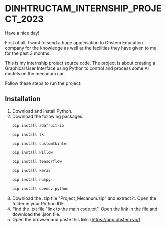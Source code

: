 # DINHTRUCTAM_INTERNSHIP_PROJECT_2023

Have a nice day!

First of all, I want to send a huge appreciation to Ohstem Education company for the knowledge as well as the facilities they have given to me for the past 3 months.

This is my internship project source code. The project is about creating a Graphical User Interface using Python to control and process some AI models on the mecanum car.

Follow these steps to run the project:

## Installation
1. Download and install Python.
2. Download the following packages:
   ```bash
   pip install adafruit-io
   ```
   ```bash
   pip install tk
   ```
   ```bash
   pip install customtkinter
   ```
   ```bash
   pip install Pillow
   ```
   ```bash
   pip install tensorflow
   ```
   ```bash
   pip install keras
   ```
   ```bash
   pip install numpy
   ```
   ```bash
   pip install opencv-python
   ```
3. Download the .zip file "Project_Mecanum.zip" and extract it. Open the folder in your Python IDE.
4. Find the .txt file "link to the main code.txt". Open the link in the file and download the .json file.
5. Open the browser and paste this link: (https://app.ohstem.vn/)
